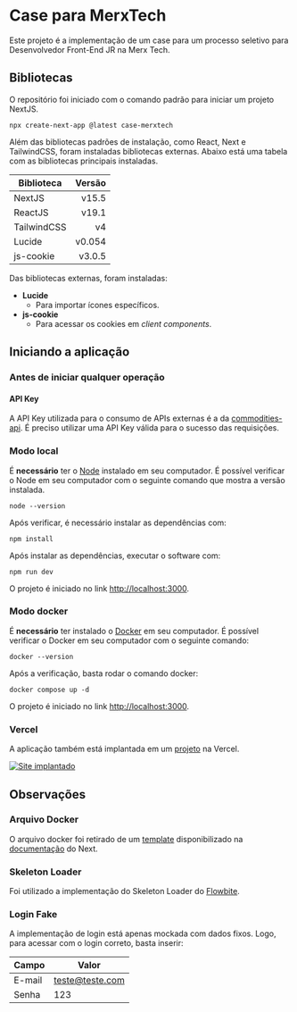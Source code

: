 # Case para MerxTech

Este projeto é a implementação de um case para um processo seletivo para Desenvolvedor Front-End JR na Merx Tech.

## Bibliotecas

O repositório foi iniciado com o comando padrão para iniciar um projeto NextJS.

```commandline
npx create-next-app @latest case-merxtech
```

Além das bibliotecas padrões de instalação, como React, Next e TailwindCSS, foram instaladas bibliotecas externas. Abaixo está uma tabela com as bibliotecas principais instaladas.

| Biblioteca  | Versão  |
|-------------|--------:|
| NextJS      |  v15.5  |
| ReactJS     |  v19.1  |
| TailwindCSS |     v4  |
| Lucide      | v0.054  |
| js-cookie   | v3.0.5  |

Das bibliotecas externas, foram instaladas:

- **Lucide**
    - Para importar ícones específicos.
- **js-cookie**
    - Para acessar os cookies em _client components_.

## Iniciando a aplicação

### Antes de iniciar qualquer operação

#### API Key

A API Key utilizada para o consumo de APIs externas é a da [commodities-api](https://commodities-api.com/). É preciso utilizar uma API Key válida para o sucesso das requisições.

### Modo local

É **necessário** ter o [Node](https://nodejs.org/pt) instalado em seu computador. É possível verificar o Node em seu computador com o seguinte comando que mostra a versão instalada.

```commandline
node --version
```

Após verificar, é necessário instalar as dependências com:

```commandline
npm install
```

Após instalar as dependências, executar o software com:

```commandline
npm run dev
```

O projeto é iniciado no link [http://localhost:3000](http://localhost:3000).

### Modo docker

É **necessário** ter instalado o [Docker](https://www.docker.com/) em seu computador. É possível verificar o Docker em seu computador com o seguinte comando:

```commandline
docker --version
```

Após a verificação, basta rodar o comando docker:

```commandline
docker compose up -d
```

O projeto é iniciado no link [http://localhost:3000](http://localhost:3000).

### Vercel

A aplicação também está implantada em um [projeto](https://merx-case.vercel.app/) na Vercel.

[![Site implantado](https://imgur.com/a/Qtx6XXT)](https://merx-case.vercel.app/)

## Observações

### Arquivo Docker

O arquivo docker foi retirado de um [template](https://github.com/vercel/next.js/blob/canary/examples/with-docker/Dockerfile) disponibilizado na [documentação](https://nextjs.org/docs/app/getting-started/deploying#docker) do Next.

### Skeleton Loader

Foi utilizado a implementação do Skeleton Loader do [Flowbite](https://flowbite.com/docs/components/skeleton/).

### Login Fake

A implementação de login está apenas mockada com dados fixos. Logo, para acessar com o login correto, basta inserir:

|Campo|Valor|
|-----|-----|
|E-mail|teste@teste.com|
|Senha|123|
